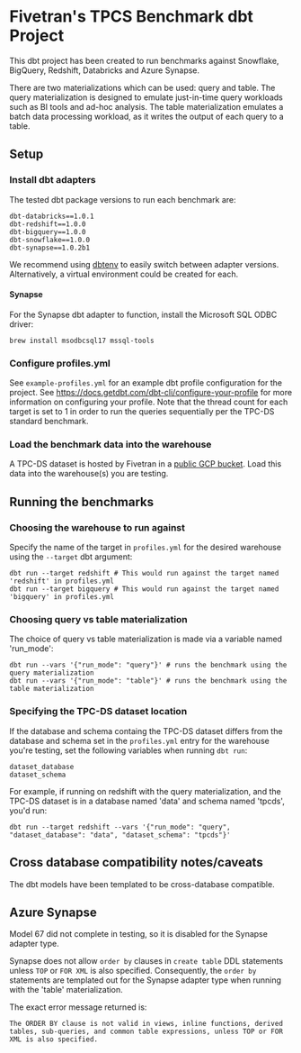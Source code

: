 # Fivetran's TPCS Benchmark dbt Project

This dbt project has been created to run benchmarks against Snowflake, BigQuery, Redshift, Databricks and Azure Synapse.

There are two materializations which can be used: query and table. The query materialization is designed to emulate just-in-time query workloads such as BI tools and ad-hoc analysis. The table materialization emulates a batch data processing workload, as it writes the output of each query to a table.

## Setup

### Install dbt adapters

The tested dbt package versions to run each benchmark are:
```
dbt-databricks==1.0.1
dbt-redshift==1.0.0
dbt-bigquery==1.0.0
dbt-snowflake==1.0.0
dbt-synapse==1.0.2b1
```

We recommend using [dbtenv](https://github.com/brooklyn-data/dbtenv) to easily switch between adapter versions. Alternatively, a virtual environment could be created for each.

#### Synapse
For the Synapse dbt adapter to function, install the Microsoft SQL ODBC driver:

```
brew install msodbcsql17 mssql-tools
```

### Configure profiles.yml

See `example-profiles.yml` for an example dbt profile configuration for the project. See https://docs.getdbt.com/dbt-cli/configure-your-profile for more information on configuring your profile. Note that the thread count for each target is set to 1 in order to run the queries sequentially per the TPC-DS standard benchmark.

### Load the benchmark data into the warehouse

A TPC-DS dataset is hosted by Fivetran in a [public GCP bucket](https://console.cloud.google.com/storage/browser/fivetran-benchmark). Load this data into the warehouse(s) you are testing.

## Running the benchmarks

### Choosing the warehouse to run against

Specify the name of the target in `profiles.yml` for the desired warehouse using the `--target` dbt argument:

```
dbt run --target redshift # This would run against the target named 'redshift' in profiles.yml
dbt run --target bigquery # This would run against the target named 'bigquery' in profiles.yml
```

### Choosing query vs table materialization
The choice of query vs table materialization is made via a variable named 'run_mode':

```
dbt run --vars '{"run_mode": "query"}' # runs the benchmark using the query materialization
dbt run --vars '{"run_mode": "table"}' # runs the benchmark using the table materialization
```

### Specifying the TPC-DS dataset location


If the database and schema containg the TPC-DS dataset differs from the database and schema set in the `profiles.yml` entry for the warehouse you're testing, set the following variables when running `dbt run`:

```
dataset_database
dataset_schema
```

For example, if running on redshift with the query materialization, and the TPC-DS dataset is in a database named 'data' and schema named 'tpcds', you'd run:

```
dbt run --target redshift --vars '{"run_mode": "query", "dataset_database": "data", "dataset_schema": "tpcds"}'
```

## Cross database compatibility notes/caveats

The dbt models have been templated to be cross-database compatible.

## Azure Synapse

Model 67 did not complete in testing, so it is disabled for the Synapse adapter type.

Synapse does not allow `order by` clauses in `create table` DDL statements unless `TOP` or `FOR XML` is also specified. Consequently, the `order by` statements are templated out for the Synapse adapter type when running with the 'table' materialization.

The exact error message returned is:
```
The ORDER BY clause is not valid in views, inline functions, derived tables, sub-queries, and common table expressions, unless TOP or FOR XML is also specified.
```
